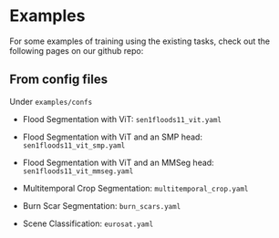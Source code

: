 # Examples

For some examples of training using the existing tasks, check out the following pages on our github repo:

## From config files

Under `examples/confs`

* Flood Segmentation with ViT: `sen1floods11_vit.yaml`

* Flood Segmentation with ViT and an SMP head: `sen1floods11_vit_smp.yaml`

* Flood Segmentation with ViT and an MMSeg head: `sen1floods11_vit_mmseg.yaml`

* Multitemporal Crop Segmentation: `multitemporal_crop.yaml`

* Burn Scar Segmentation: `burn_scars.yaml`

* Scene Classification: `eurosat.yaml`